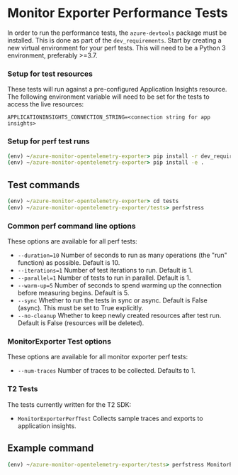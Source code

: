# Monitor Exporter Performance Tests

In order to run the performance tests, the `azure-devtools` package must be installed. This is done as part of the `dev_requirements`.
Start by creating a new virtual environment for your perf tests. This will need to be a Python 3 environment, preferably >=3.7.

### Setup for test resources

These tests will run against a pre-configured Application Insights resource. The following environment variable will need to be set for the tests to access the live resources:
```
APPLICATIONINSIGHTS_CONNECTION_STRING=<connection string for app insights>
```

### Setup for perf test runs

```cmd
(env) ~/azure-monitor-opentelemetry-exporter> pip install -r dev_requirements.txt
(env) ~/azure-monitor-opentelemetry-exporter> pip install -e .
```

## Test commands

```cmd
(env) ~/azure-monitor-opentelemetry-exporter> cd tests
(env) ~/azure-monitor-opentelemetry-exporter/tests> perfstress
```

### Common perf command line options
These options are available for all perf tests:
- `--duration=10` Number of seconds to run as many operations (the "run" function) as possible. Default is 10.
- `--iterations=1` Number of test iterations to run. Default is 1.
- `--parallel=1` Number of tests to run in parallel. Default is 1.
- `--warm-up=5` Number of seconds to spend warming up the connection before measuring begins. Default is 5.
- `--sync` Whether to run the tests in sync or async. Default is False (async). This must be set to True explicitly.
- `--no-cleanup` Whether to keep newly created resources after test run. Default is False (resources will be deleted).

### MonitorExporter Test options
These options are available for all monitor exporter perf tests:
- `--num-traces` Number of traces to be collected. Defaults to 1.

### T2 Tests
The tests currently written for the T2 SDK:
- `MonitorExporterPerfTest` Collects sample traces and exports to application insights.

## Example command
```cmd
(env) ~/azure-monitor-opentelemetry-exporter/tests> perfstress MonitorExporterPerfTest --sync --num-traces=10
```
